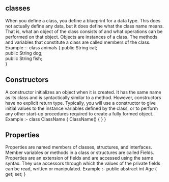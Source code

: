 ## classes
When you define a class, you define a blueprint for a data type. This does not actually define any data, but it does define what the class name means. That is, what an object of the class consists of and what operations can be performed on that object. Objects are instances of a class. The methods and variables that constitute a class are called members of the class.
Example :-
 class animals {
      public String cat;   
      public String dog;  
      public String fish;   
   }

## Constructors
A constructor initializes an object when it is created. It has the same name as its class and is syntactically similar to a method. However, constructors have no explicit return type.
Typically, you will use a constructor to give initial values to the instance variables defined by the class, or to perform any other start-up procedures required to create a fully formed object.
Example :-
class ClassName {
   ClassName() {
   }
}

## Properties
Properties are named members of classes, structures, and interfaces. Member variables or methods in a class or structures are called Fields. Properties are an extension of fields and are accessed using the same syntax. They use accessors through which the values of the private fields can be read, written or manipulated.
Example :-
public abstract int Age {
         get;
         set;
      }